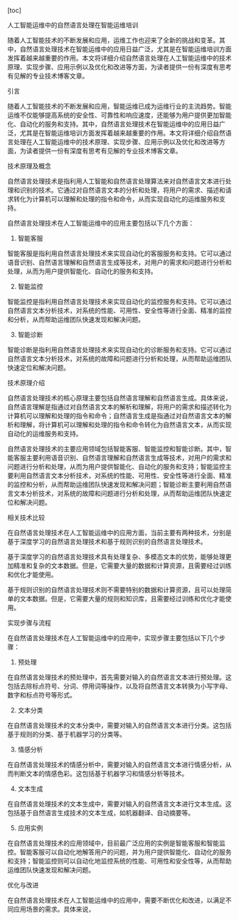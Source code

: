 
[toc]                    
                
                
人工智能运维中的自然语言处理在智能运维培训

随着人工智能技术的不断发展和应用，运维工作也迎来了全新的挑战和变革。其中，自然语言处理技术在智能运维中的应用日益广泛，尤其是在智能运维培训方面发挥着越来越重要的作用。本文将详细介绍自然语言处理在人工智能运维中的技术原理、实现步骤、应用示例以及优化和改进等方面，为读者提供一份有深度有思考有见解的专业技术博客文章。

引言

随着人工智能技术的不断发展和应用，智能运维已成为运维行业的主流趋势。智能运维不仅能够提高系统的安全性、可靠性和响应速度，还能够为用户提供更加智能化、自动化的服务和支持。其中，自然语言处理技术在智能运维中的应用日益广泛，尤其是在智能运维培训方面发挥着越来越重要的作用。本文将详细介绍自然语言处理在人工智能运维中的技术原理、实现步骤、应用示例以及优化和改进等方面，为读者提供一份有深度有思考有见解的专业技术博客文章。

技术原理及概念

自然语言处理技术是指利用人工智能和自然语言处理算法来对自然语言文本进行处理和识别的技术。它通过对自然语言文本的分析和处理，将用户的需求、描述和请求转化为计算机可以理解和处理的指令和命令，从而实现自动化的运维服务和支持。

自然语言处理技术在人工智能运维中的应用主要包括以下几个方面：

1. 智能客服

智能客服是指利用自然语言处理技术来实现自动化的客服服务和支持。它可以通过语音识别、自然语言理解和自然语言生成等技术，对用户的需求和问题进行分析和处理，从而为用户提供智能化、自动化的服务和支持。

2. 智能监控

智能监控是指利用自然语言处理技术来实现自动化的监控服务和支持。它可以通过自然语言文本分析技术，对系统的性能、可用性、安全性等进行全面、精准的监控和分析，从而帮助运维团队快速发现和解决问题。

3. 智能诊断

智能诊断是指利用自然语言处理技术来实现自动化的诊断服务和支持。它可以通过自然语言文本分析技术，对系统的故障和问题进行分析和处理，从而帮助运维团队快速定位和解决问题。

技术原理介绍

自然语言处理技术的核心原理主要包括自然语言理解和自然语言生成。具体来说，自然语言理解是指通过对自然语言文本的解析和理解，将用户的需求和描述转化为计算机可以理解和处理的指令和命令；自然语言生成是指通过对自然语言文本的解析和理解，将计算机可以理解和处理的指令和命令转化为自然语言文本，从而实现自动化的运维服务和支持。

自然语言处理技术的主要应用领域包括智能客服、智能监控和智能诊断。其中，智能客服主要利用语音识别、自然语言理解和自然语言生成等技术，对用户的需求和问题进行分析和处理，从而为用户提供智能化、自动化的服务和支持；智能监控主要利用自然语言文本分析技术，对系统的性能、可用性、安全性等进行全面、精准的监控和分析，从而帮助运维团队快速发现和解决问题；智能诊断主要利用自然语言文本分析技术，对系统的故障和问题进行分析和处理，从而帮助运维团队快速定位和解决问题。

相关技术比较

在自然语言处理技术在人工智能运维中的应用方面，当前主要有两种技术，分别是基于深度学习的自然语言处理技术和基于规则识别的自然语言处理技术。

基于深度学习的自然语言处理技术具有处理复杂、多模态文本的优势，能够处理更加精准和复杂的文本数据。但是，它需要大量的数据和计算资源，且需要经过训练和优化才能使用。

基于规则识别的自然语言处理技术则不需要特别的数据和计算资源，且可以处理简单的文本数据。但是，它需要大量的规则和知识库，且需要经过训练和优化才能使用。

实现步骤与流程

在自然语言处理技术在人工智能运维中的应用中，实现步骤主要包括以下几个步骤：

1. 预处理

在自然语言处理技术的预处理中，首先需要对输入的自然语言文本进行预处理。这包括去除标点符号、分词、停用词等操作，以及将自然语言文本转换为小写字母、数字和标点符号等形式。

2. 文本分类

在自然语言处理技术的文本分类中，需要对输入的自然语言文本进行分类。这包括基于规则的分类、基于机器学习的分类等。

3. 情感分析

在自然语言处理技术的情感分析中，需要对输入的自然语言文本进行情感分析，从而判断文本的情感色彩。这包括基于机器学习和情感分析等技术。

4. 文本生成

在自然语言处理技术的文本生成中，需要对输入的自然语言文本进行文本生成。这包括基于自然语言生成技术的文本生成，如机器翻译、自动摘要等。

5. 应用实例

在自然语言处理技术的应用领域中，目前最广泛应用的实例是智能客服和智能监控。智能客服可以自动化地解答用户的问题，并为用户提供智能化、自动化的服务和支持；智能监控则可以自动化地监控系统的性能、可用性和安全性等，从而帮助运维团队快速发现和解决问题。

优化与改进

在自然语言处理技术在人工智能运维中的应用中，需要不断优化和改进，以满足不同应用场景的需求。具体来说，

